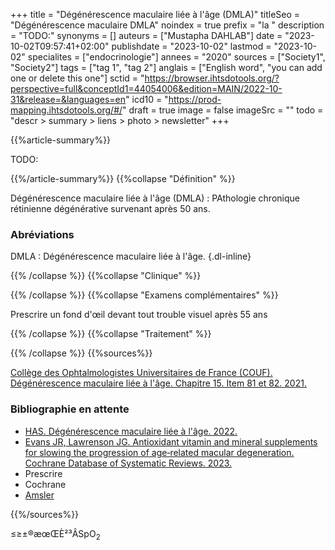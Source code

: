 +++
title = "Dégénérescence maculaire liée à l'âge (DMLA)"
titleSeo = "Dégénérescence maculaire DMLA"
noindex = true
prefix = "la "
description = "TODO:"
synonyms = []
auteurs = ["Mustapha DAHLAB"]
date = "2023-10-02T09:57:41+02:00"
publishdate = "2023-10-02"
lastmod = "2023-10-02"
specialites = ["endocrinologie"]
annees = "2020"
sources = ["Society1", "Society2"]
tags = ["tag 1", "tag 2"]
anglais = ["English word", "you can add one or delete this one"]
sctid = "https://browser.ihtsdotools.org/?perspective=full&conceptId1=44054006&edition=MAIN/2022-10-31&release=&languages=en"
icd10 = "https://prod-mapping.ihtsdotools.org/#/"
draft = true
image = false
imageSrc = ""
todo = "descr > summary > liens > photo > newsletter"
+++

{{%article-summary%}}

TODO:

{{%/article-summary%}}
{{%collapse "Définition" %}}

Dégénérescence maculaire liée à l'âge (DMLA)
: PAthologie chronique rétinienne dégénérative survenant après 50 ans.

### Abréviations

DMLA
: Dégénérescence maculaire liée à l'âge.
{.dl-inline}

{{% /collapse %}}
{{%collapse "Clinique" %}}


{{% /collapse %}}
{{%collapse "Examens complémentaires" %}}

Prescrire un fond d'œil devant tout trouble visuel après 55 ans

{{% /collapse %}}
{{%collapse "Traitement" %}}


{{% /collapse %}}
{{%sources%}}

[Collège des Ophtalmologistes Universitaires de France (COUF). Dégénérescence maculaire liée à l'âge. Chapitre 15. Item 81 et 82. 2021.](http://couf.fr/espace-etudiants/2eme-cycle-dcem/)

### Bibliographie en attente

- [HAS. Dégénérescence maculaire liée à l'âge. 2022.](https://www.has-sante.fr/jcms/p_3383781/fr/degenerescence-maculaire-liee-a-l-age)
- [Evans JR, Lawrenson JG. Antioxidant vitamin and mineral supplements for slowing the progression of age‐related macular degeneration. Cochrane Database of Systematic Reviews. 2023.](https://www.cochranelibrary.com/cdsr/doi/10.1002/14651858.CD000254.pub5/full/fr)
- Prescrire
- Cochrane
- [Amsler](https://www.has-sante.fr/upload/docs/application/pdf/2022-11/grille_damsler.pdf)

{{%/sources%}}

≤≥±®æœŒÈ²³ÂSpO<sub>2</sub>
